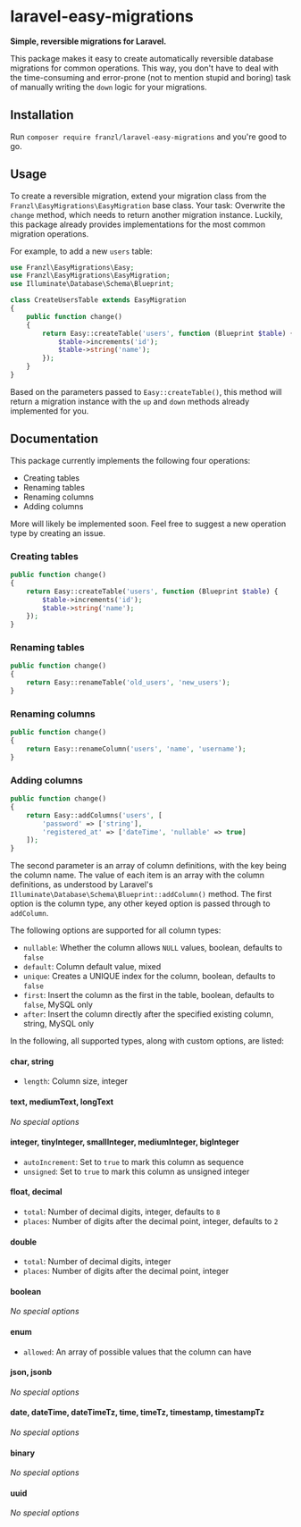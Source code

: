 # laravel-easy-migrations

**Simple, reversible migrations for Laravel.**

This package makes it easy to create automatically reversible database migrations for common operations.
This way, you don't have to deal with the time-consuming and error-prone (not to mention stupid and boring) task of manually writing the `down` logic for your migrations.

## Installation

Run `composer require franzl/laravel-easy-migrations` and you're good to go.

## Usage

To create a reversible migration, extend your migration class from the `Franzl\EasyMigrations\EasyMigration` base class.
Your task: Overwrite the `change` method, which needs to return another migration instance.
Luckily, this package already provides implementations for the most common migration operations.

For example, to add a new `users` table:

~~~php
use Franzl\EasyMigrations\Easy;
use Franzl\EasyMigrations\EasyMigration;
use Illuminate\Database\Schema\Blueprint;

class CreateUsersTable extends EasyMigration
{
    public function change()
    {
        return Easy::createTable('users', function (Blueprint $table) {
            $table->increments('id');
            $table->string('name');
        });
    }
}
~~~

Based on the parameters passed to `Easy::createTable()`, this method will return a migration instance with the `up` and `down` methods already implemented for you.

## Documentation

This package currently implements the following four operations:

- Creating tables
- Renaming tables
- Renaming columns
- Adding columns

More will likely be implemented soon.
Feel free to suggest a new operation type by creating an issue.

### Creating tables

~~~php
public function change()
{
    return Easy::createTable('users', function (Blueprint $table) {
        $table->increments('id');
        $table->string('name');
    });
}
~~~

### Renaming tables

~~~php
public function change()
{
    return Easy::renameTable('old_users', 'new_users');
}
~~~

### Renaming columns

~~~php
public function change()
{
    return Easy::renameColumn('users', 'name', 'username');
}
~~~

### Adding columns

~~~php
public function change()
{
    return Easy::addColumns('users', [
        'password' => ['string'],
        'registered_at' => ['dateTime', 'nullable' => true]
    ]);
}
~~~

The second parameter is an array of column definitions, with the key being the column name.
The value of each item is an array with the column definitions, as understood by Laravel's `Illuminate\Database\Schema\Blueprint::addColumn()` method.
The first option is the column type, any other keyed option is passed through to `addColumn`.

The following options are supported for all column types:

- `nullable`: Whether the column allows `NULL` values, boolean, defaults to `false`
- `default`: Column default value, mixed
- `unique`: Creates a UNIQUE index for the column, boolean, defaults to `false`
- `first`: Insert the column as the first in the table, boolean, defaults to `false`, MySQL only
- `after`: Insert the column directly after the specified existing column, string, MySQL only

In the following, all supported types, along with custom options, are listed:

#### char, string

- `length`: Column size, integer

#### text, mediumText, longText

*No special options*

#### integer, tinyInteger, smallInteger, mediumInteger, bigInteger

- `autoIncrement`: Set to `true` to mark this column as sequence
- `unsigned`: Set to `true` to mark this column as unsigned integer

#### float, decimal

- `total`: Number of decimal digits, integer, defaults to `8`
- `places`: Number of digits after the decimal point, integer, defaults to `2`

#### double

- `total`: Number of decimal digits, integer
- `places`: Number of digits after the decimal point, integer

#### boolean

*No special options*

#### enum

- `allowed`: An array of possible values that the column can have

#### json, jsonb

*No special options*

#### date, dateTime, dateTimeTz, time, timeTz, timestamp, timestampTz

*No special options*

#### binary

*No special options*

#### uuid

*No special options*
